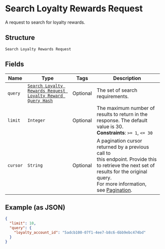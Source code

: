 
# Search Loyalty Rewards Request

A request to search for loyalty rewards.

## Structure

`Search Loyalty Rewards Request`

## Fields

| Name | Type | Tags | Description |
|  --- | --- | --- | --- |
| `query` | [`Search Loyalty Rewards Request Loyalty Reward Query Hash`](../../doc/models/search-loyalty-rewards-request-loyalty-reward-query.md) | Optional | The set of search requirements. |
| `limit` | `Integer` | Optional | The maximum number of results to return in the response. The default value is 30.<br>**Constraints**: `>= 1`, `<= 30` |
| `cursor` | `String` | Optional | A pagination cursor returned by a previous call to<br>this endpoint. Provide this to retrieve the next set of<br>results for the original query.<br>For more information,<br>see [Pagination](https://developer.squareup.com/docs/basics/api101/pagination). |

## Example (as JSON)

```json
{
  "limit": 10,
  "query": {
    "loyalty_account_id": "5adcb100-07f1-4ee7-b8c6-6bb9ebc474bd"
  }
}
```

